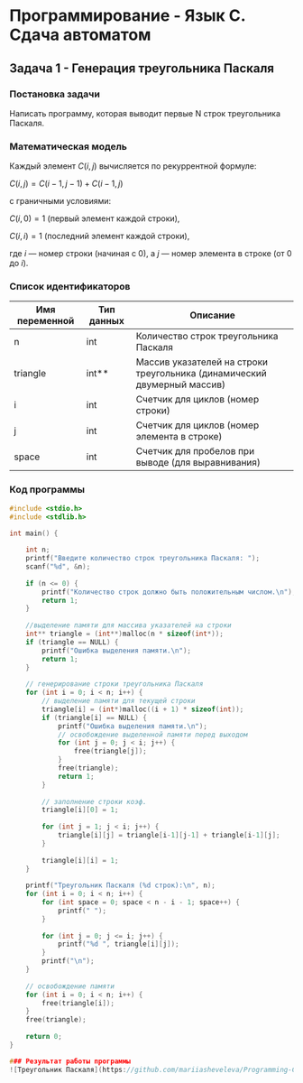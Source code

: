 # Программирование - Язык C. Сдача автоматом

## Задача 1 - Генерация треугольника Паскаля

### Постановка задачи
Написать программу, которая выводит первые N строк треугольника Паскаля.


### Математическая модель

Каждый элемент $C(i, j)$ вычисляется по рекуррентной формуле:  
  
$C(i, j) = C(i-1, j-1) + C(i-1, j)$  
  
с граничными условиями:  
  
$C(i, 0) = 1$ (первый элемент каждой строки),  
  
$C(i, i) = 1$ (последний элемент каждой строки),  
  
где $i$ — номер строки (начиная с 0), а $j$ — номер элемента в строке (от 0 до $i$). 

### Список идентификаторов

| Имя переменной | Тип данных | Описание |
|----------------|------------|----------|
| n              | int        | Количество строк треугольника Паскаля |
| triangle       | int**      | Массив указателей на строки треугольника (динамический двумерный массив) |
| i              | int        | Счетчик для циклов (номер строки) |
| j              | int        | Счетчик для циклов (номер элемента в строке) |
| space          | int        | Счетчик для пробелов при выводе (для выравнивания) |

### Код программы


```c
#include <stdio.h>
#include <stdlib.h>

int main() {
    
    int n;
    printf("Введите количество строк треугольника Паскаля: ");
    scanf("%d", &n);
    
    if (n <= 0) {
        printf("Количество строк должно быть положительным числом.\n");
        return 1;
    }
    
    //выделение памяти для массива указателей на строки
    int** triangle = (int**)malloc(n * sizeof(int*));
    if (triangle == NULL) {
        printf("Ошибка выделения памяти.\n");
        return 1;
    }
    
    // генерирование строки треугольника Паскаля
    for (int i = 0; i < n; i++) {
        // выделение памяти для текущей строки
        triangle[i] = (int*)malloc((i + 1) * sizeof(int));
        if (triangle[i] == NULL) {
            printf("Ошибка выделения памяти.\n");
            // освобождение выделенной памяти перед выходом
            for (int j = 0; j < i; j++) {
                free(triangle[j]);
            }
            free(triangle);
            return 1;
        }
        
        // заполнение строки коэф.
        triangle[i][0] = 1;
        
        for (int j = 1; j < i; j++) {
            triangle[i][j] = triangle[i-1][j-1] + triangle[i-1][j];
        }
        
        triangle[i][i] = 1;
    }
    
    printf("Треугольник Паскаля (%d строк):\n", n);
    for (int i = 0; i < n; i++) {
        for (int space = 0; space < n - i - 1; space++) {
            printf(" ");
        }
        
        for (int j = 0; j <= i; j++) {
            printf("%d ", triangle[i][j]);
        }
        printf("\n");
    }
    
    // освобождение памяти
    for (int i = 0; i < n; i++) {
        free(triangle[i]);
    }
    free(triangle);
    
    return 0;
}

### Результат работы программы
![Треугольник Паскаля](https://github.com/mariiasheveleva/Programming-C-Labs/blob/main/image/pascal.jpg?raw=true)
